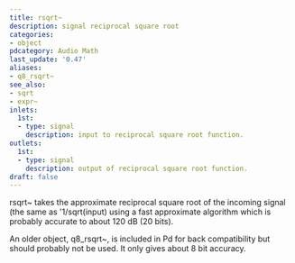 ```yaml
---
title: rsqrt~
description: signal reciprocal square root
categories:
- object
pdcategory: Audio Math
last_update: '0.47'
aliases:
- q8_rsqrt~
see_also:
- sqrt
- expr~
inlets:
  1st:
  - type: signal
    description: input to reciprocal square root function.
outlets:
  1st:
  - type: signal
    description: output of reciprocal square root function.
draft: false
---
```

rsqrt~ takes the approximate reciprocal square root of the incoming signal (the same as '1/sqrt(input) using a fast approximate algorithm which is probably accurate to about 120 dB (20 bits).

An older object, q8_rsqrt~, is included in Pd for back compatibility but should probably not be used. It only gives about 8 bit accuracy.
